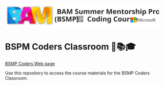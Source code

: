 ![](https://github.com/BSMP-Coders/BSMP-Coders.github.io/raw/master/_media/logos/bsmp_coders_banner.svg)

# BSPM Coders Classroom 📖📚🎓

[BSMP Coders Web page](https://bsmp-coders.github.io/)

Use this repository to access the course materials for the BSMP Coders Classroom.